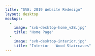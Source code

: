 ```yaml
---
title: "SVB: 2019 Website Redesign"
layout: desktop
mockups:
  -
    image: "svb-desktop-home_v2B.jpg"
    title: "Home Page"
  -
    image: "svb-desktop-interior.jpg"
    title: "Interior - Wood Staircases"
---
```

